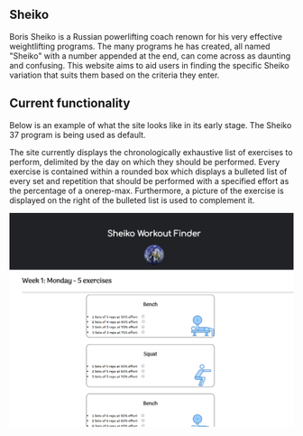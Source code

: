 ## Sheiko

Boris Sheiko is a Russian powerlifting coach renown for his very effective weightlifting programs.
The many programs he has created, all named "Sheiko" with a number appended at the end, can come across as daunting and confusing.
This website aims to aid users in finding the specific Sheiko variation that suits them based on the criteria they enter.

## Current functionality

Below is an example of what the site looks like in its early stage.
The Sheiko 37 program is being used as default.

The site currently displays the chronologically exhaustive list of exercises to perform, delimited by the day on which they should be performed.
Every exercise is contained within a rounded box which displays a bulleted list of every set and repetition that should be performed with a specified effort as the percentage of a onerep-max.
Furthermore, a picture of the exercise is displayed on the right of the bulleted list is used to complement it.

![](example.png)